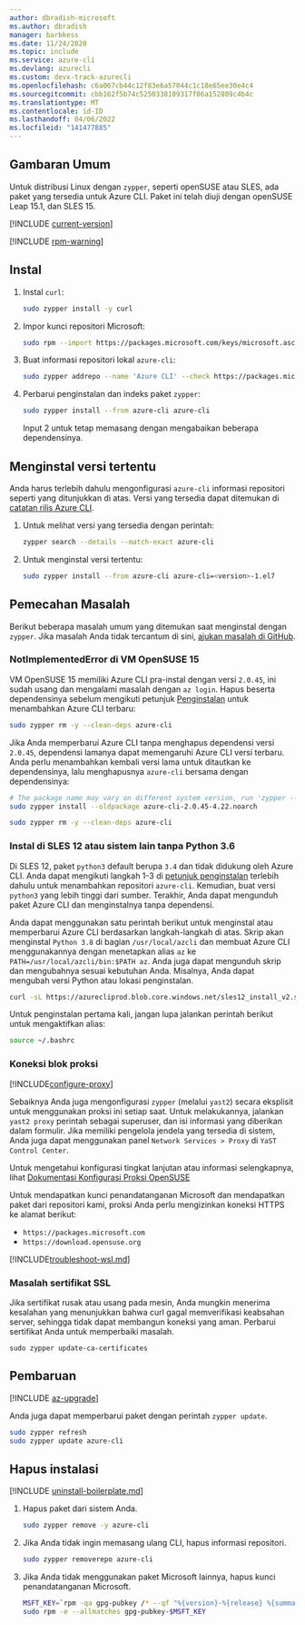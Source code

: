 ```yaml
---
author: dbradish-microsoft
ms.author: dbradish
manager: barbkess
ms.date: 11/24/2020
ms.topic: include
ms.service: azure-cli
ms.devlang: azurecli
ms.custom: devx-track-azurecli
ms.openlocfilehash: c6a067cb44c12f83e6a57044c1c18e65ee30e4c4
ms.sourcegitcommit: cbb162f5b74c5250338109317f06a152809c4b4c
ms.translationtype: MT
ms.contentlocale: id-ID
ms.lasthandoff: 04/06/2022
ms.locfileid: "141477885"
---
```

## <a name="overview"></a>Gambaran Umum

Untuk distribusi Linux dengan `zypper`, seperti openSUSE atau SLES, ada paket yang tersedia untuk Azure CLI. Paket ini telah diuji dengan openSUSE Leap 15.1, dan SLES 15.

[!INCLUDE [current-version](current-version.md)]

[!INCLUDE [rpm-warning](rpm-warning.md)]

## <a name="install"></a>Instal

1. Instal `curl`:

   ```bash
   sudo zypper install -y curl
   ```

2. Impor kunci repositori Microsoft:

   ```bash
   sudo rpm --import https://packages.microsoft.com/keys/microsoft.asc
   ```

3. Buat informasi repositori lokal `azure-cli`:

   ```bash
   sudo zypper addrepo --name 'Azure CLI' --check https://packages.microsoft.com/yumrepos/azure-cli azure-cli
   ```

4. Perbarui penginstalan dan indeks paket `zypper`:

   ```bash
   sudo zypper install --from azure-cli azure-cli
   ```

   Input 2 untuk tetap memasang dengan mengabaikan beberapa dependensinya.

## <a name="install-specific-version"></a>Menginstal versi tertentu

Anda harus terlebih dahulu mengonfigurasi `azure-cli` informasi repositori seperti yang ditunjukkan di atas. Versi yang tersedia dapat ditemukan di [catatan rilis Azure CLI](../release-notes-azure-cli.md).

1. Untuk melihat versi yang tersedia dengan perintah:

   ```bash
   zypper search --details --match-exact azure-cli
   ```

2. Untuk menginstal versi tertentu:

   ```bash
   sudo zypper install --from azure-cli azure-cli=<version>-1.el7
   ```

## <a name="troubleshooting"></a>Pemecahan Masalah

Berikut beberapa masalah umum yang ditemukan saat menginstal dengan `zypper`. Jika masalah Anda tidak tercantum di sini, [ajukan masalah di GitHub](https://github.com/Azure/azure-cli/issues).

### <a name="notimplementederror-on-opensuse-15-vm"></a>NotImplementedError di VM OpenSUSE 15
VM OpenSUSE 15 memiliki Azure CLI pra-instal dengan versi `2.0.45`, ini sudah usang dan mengalami masalah dengan `az login`. Hapus beserta dependensinya sebelum mengikuti petunjuk [Penginstalan](#install) untuk menambahkan Azure CLI terbaru:

```bash
sudo zypper rm -y --clean-deps azure-cli
```

Jika Anda memperbarui Azure CLI tanpa menghapus dependensi versi `2.0.45`, dependensi lamanya dapat memengaruhi Azure CLI versi terbaru. Anda perlu menambahkan kembali versi lama untuk ditautkan ke dependensinya, lalu menghapusnya `azure-cli` bersama dengan dependensinya:

```bash
# The package name may vary on different system version, run 'zypper --no-refresh info azure-cli' to check the source package format
sudo zypper install --oldpackage azure-cli-2.0.45-4.22.noarch

sudo zypper rm -y --clean-deps azure-cli
```

### <a name="install-on-sles-12-or-other-systems-without-python-36"></a>Instal di SLES 12 atau sistem lain tanpa Python 3.6

Di SLES 12, paket `python3` default berupa `3.4` dan tidak didukung oleh Azure CLI. Anda dapat mengikuti langkah 1-3 di [petunjuk penginstalan](#install) terlebih dahulu untuk menambahkan repositori `azure-cli`. Kemudian, buat versi `python3` yang lebih tinggi dari sumber. Terakhir, Anda dapat mengunduh paket Azure CLI dan menginstalnya tanpa dependensi.

Anda dapat menggunakan satu perintah berikut untuk menginstal atau memperbarui Azure CLI berdasarkan langkah-langkah di atas. Skrip akan menginstal `Python 3.8` di bagian `/usr/local/azcli` dan membuat Azure CLI menggunakannya dengan menetapkan alias `az` ke `PATH=/usr/local/azcli/bin:$PATH az`. Anda juga dapat mengunduh skrip dan mengubahnya sesuai kebutuhan Anda. Misalnya, Anda dapat mengubah versi Python atau lokasi penginstalan.

```bash
curl -sL https://azurecliprod.blob.core.windows.net/sles12_install_v2.sh | sudo bash
```
Untuk penginstalan pertama kali, jangan lupa jalankan perintah berikut untuk mengaktifkan alias:

```bash
source ~/.bashrc
```

### <a name="proxy-blocks-connection"></a>Koneksi blok proksi

[!INCLUDE[configure-proxy](configure-proxy.md)]

Sebaiknya Anda juga mengonfigurasi `zypper` (melalui `yast2`) secara eksplisit untuk menggunakan proksi ini setiap saat. Untuk melakukannya, jalankan `yast2 proxy` perintah sebagai superuser, dan isi informasi yang diberikan dalam formulir. Jika memiliki pengelola jendela yang tersedia di sistem, Anda juga dapat menggunakan panel `Network Services > Proxy` di `YaST Control Center`.

Untuk mengetahui konfigurasi tingkat lanjutan atau informasi selengkapnya, lihat [Dokumentasi Konfigurasi Proksi OpenSUSE](https://www.suse.com/documentation/slms1/book_slms/data/sec_wy_config_updates_proxy.html)

Untuk mendapatkan kunci penandatanganan Microsoft dan mendapatkan paket dari repositori kami, proksi Anda perlu mengizinkan koneksi HTTPS ke alamat berikut:

* `https://packages.microsoft.com`
* `https://download.opensuse.org`

[!INCLUDE[troubleshoot-wsl.md](troubleshoot-wsl.md)]

### <a name="ssl-certificate-problem"></a>Masalah sertifikat SSL

Jika sertifikat rusak atau usang pada mesin, Anda mungkin menerima kesalahan yang menunjukkan bahwa curl gagal memverifikasi keabsahan server, sehingga tidak dapat membangun koneksi yang aman.  Perbarui sertifikat Anda untuk memperbaiki masalah.

```bach
sudo zypper update-ca-certificates
```

## <a name="update"></a>Pembaruan

[!INCLUDE [az-upgrade](az-upgrade.md)]

Anda juga dapat memperbarui paket dengan perintah `zypper update`.

```bash
sudo zypper refresh
sudo zypper update azure-cli
```

## <a name="uninstall"></a>Hapus instalasi

[!INCLUDE [uninstall-boilerplate.md](uninstall-boilerplate.md)]

1. Hapus paket dari sistem Anda.

    ```bash
    sudo zypper remove -y azure-cli
    ```

2. Jika Anda tidak ingin memasang ulang CLI, hapus informasi repositori.

   ```bash
   sudo zypper removerepo azure-cli
   ```

3. Jika Anda tidak menggunakan paket Microsoft lainnya, hapus kunci penandatanganan Microsoft.

   ```bash
   MSFT_KEY=`rpm -qa gpg-pubkey /* --qf "%{version}-%{release} %{summary}\n" | grep Microsoft | awk '{print $1}'`
   sudo rpm -e --allmatches gpg-pubkey-$MSFT_KEY
   ```